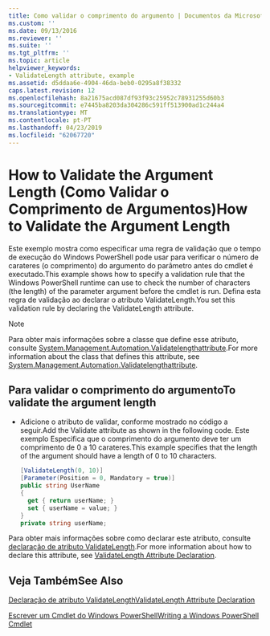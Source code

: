 ```yaml
---
title: Como validar o comprimento do argumento | Documentos da Microsoft
ms.custom: ''
ms.date: 09/13/2016
ms.reviewer: ''
ms.suite: ''
ms.tgt_pltfrm: ''
ms.topic: article
helpviewer_keywords:
- ValidateLength attribute, example
ms.assetid: d5ddaa6e-4904-46da-beb0-0295a8f38332
caps.latest.revision: 12
ms.openlocfilehash: 8a21675acd087df93f93c25952c78931255d60b3
ms.sourcegitcommit: e7445ba8203da304286c591ff513900ad1c244a4
ms.translationtype: MT
ms.contentlocale: pt-PT
ms.lasthandoff: 04/23/2019
ms.locfileid: "62067720"
---
```

# <a name="how-to-validate-the-argument-length"></a><span data-ttu-id="17990-102">How to Validate the Argument Length (Como Validar o Comprimento de Argumentos)</span><span class="sxs-lookup"><span data-stu-id="17990-102">How to Validate the Argument Length</span></span>

<span data-ttu-id="17990-103">Este exemplo mostra como especificar uma regra de validação que o tempo de execução do Windows PowerShell pode usar para verificar o número de carateres (o comprimento) do argumento do parâmetro antes do cmdlet é executado.</span><span class="sxs-lookup"><span data-stu-id="17990-103">This example shows how to specify a validation rule that the Windows PowerShell runtime can use to check the number of characters (the length) of the parameter argument before the cmdlet is run.</span></span> <span data-ttu-id="17990-104">Defina esta regra de validação ao declarar o atributo ValidateLength.</span><span class="sxs-lookup"><span data-stu-id="17990-104">You set this validation rule by declaring the ValidateLength attribute.</span></span>

> [!NOTE]
> <span data-ttu-id="17990-105">Para obter mais informações sobre a classe que define esse atributo, consulte [System.Management.Automation.Validatelengthattribute](/dotnet/api/System.Management.Automation.ValidateLengthAttribute).</span><span class="sxs-lookup"><span data-stu-id="17990-105">For more information about the class that defines this attribute, see [System.Management.Automation.Validatelengthattribute](/dotnet/api/System.Management.Automation.ValidateLengthAttribute).</span></span>

## <a name="to-validate-the-argument-length"></a><span data-ttu-id="17990-106">Para validar o comprimento do argumento</span><span class="sxs-lookup"><span data-stu-id="17990-106">To validate the argument length</span></span>

- <span data-ttu-id="17990-107">Adicione o atributo de validar, conforme mostrado no código a seguir.</span><span class="sxs-lookup"><span data-stu-id="17990-107">Add the Validate attribute as shown in the following code.</span></span> <span data-ttu-id="17990-108">Este exemplo Especifica que o comprimento do argumento deve ter um comprimento de 0 a 10 carateres.</span><span class="sxs-lookup"><span data-stu-id="17990-108">This example specifies that the length of the argument should have a length of 0 to 10 characters.</span></span>

    ```csharp
    [ValidateLength(0, 10)]
    [Parameter(Position = 0, Mandatory = true)]
    public string UserName
    {
      get { return userName; }
      set { userName = value; }
    }
    private string userName;
    ```

<span data-ttu-id="17990-109">Para obter mais informações sobre como declarar este atributo, consulte [declaração de atributo ValidateLength](./validatelength-attribute-declaration.md).</span><span class="sxs-lookup"><span data-stu-id="17990-109">For more information about how to declare this attribute, see [ValidateLength Attribute Declaration](./validatelength-attribute-declaration.md).</span></span>

## <a name="see-also"></a><span data-ttu-id="17990-110">Veja Também</span><span class="sxs-lookup"><span data-stu-id="17990-110">See Also</span></span>

[<span data-ttu-id="17990-111">Declaração de atributo ValidateLength</span><span class="sxs-lookup"><span data-stu-id="17990-111">ValidateLength Attribute Declaration</span></span>](./validatelength-attribute-declaration.md)

[<span data-ttu-id="17990-112">Escrever um Cmdlet do Windows PowerShell</span><span class="sxs-lookup"><span data-stu-id="17990-112">Writing a Windows PowerShell Cmdlet</span></span>](./writing-a-windows-powershell-cmdlet.md)
